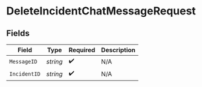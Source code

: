 # DeleteIncidentChatMessageRequest


## Fields

| Field              | Type               | Required           | Description        |
| ------------------ | ------------------ | ------------------ | ------------------ |
| `MessageID`        | *string*           | :heavy_check_mark: | N/A                |
| `IncidentID`       | *string*           | :heavy_check_mark: | N/A                |